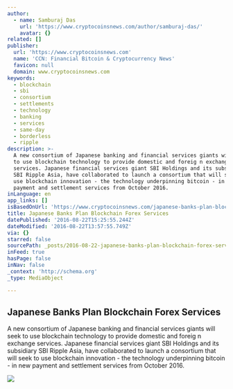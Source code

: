 ```yaml
---
author:
  - name: Samburaj Das
    url: 'https://www.cryptocoinsnews.com/author/samburaj-das/'
    avatar: {}
related: []
publisher:
  url: 'https://www.cryptocoinsnews.com'
  name: 'CCN: Financial Bitcoin & Cryptocurrency News'
  favicon: null
  domain: www.cryptocoinsnews.com
keywords:
  - blockchain
  - sbi
  - consortium
  - settlements
  - technology
  - banking
  - services
  - same-day
  - borderless
  - ripple
description: >-
  A new consortium of Japanese banking and financial services giants will seek
  to use blockchain technology to provide domestic and foreig n exchange
  services. Japanese financial services giant SBI Holdings and its subsidiary
  SBI Ripple Asia, have collaborated to launch a consortium that will seek to
  use blockchain innovation - the technology underpinning bitcoin - in new
  payment and settlement services from October 2016.
inLanguage: en
app_links: []
isBasedOnUrl: 'https://www.cryptocoinsnews.com/japanese-banks-plan-blockchain-forex-services/'
title: Japanese Banks Plan Blockchain Forex Services
datePublished: '2016-08-22T15:25:55.244Z'
dateModified: '2016-08-22T13:57:55.749Z'
via: {}
starred: false
sourcePath: _posts/2016-08-22-japanese-banks-plan-blockchain-forex-services.md
inFeed: true
hasPage: false
inNav: false
_context: 'http://schema.org'
_type: MediaObject

---
```

<article style=""><h1>Japanese Banks Plan Blockchain Forex Services</h1><p>A new consortium of Japanese banking and financial services giants will seek to use blockchain technology to provide domestic and foreig n exchange services. Japanese financial services giant SBI Holdings and its subsidiary SBI Ripple Asia, have collaborated to launch a consortium that will seek to use blockchain innovation - the technology underpinning bitcoin - in new payment and settlement services from October 2016.</p><img src="https://www.cryptocoinsnews.com/wp-content/uploads/2016/08/Yen.jpg" /></article>